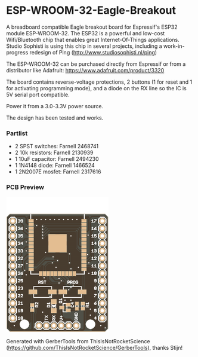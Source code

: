 # ESP-WROOM-32-Eagle-Breakout
A breadboard compatible Eagle breakout board for Espressif's ESP32 module ESP-WROOM-32. The ESP32 is a powerful and low-cost Wifi/Bluetooth chip that enables great Internet-Of-Things applications. Studio Sophisti is using this chip in several projects, including a work-in-progress redesign of Ping (http://www.studiosophisti.nl/ping)

The ESP-WROOM-32 can be purchased directly from Espressif or from a distributor like Adafruit: https://www.adafruit.com/product/3320

The board contains reverse-voltage protections, 2 buttons (1 for reset and 1 for activating programming mode), and a diode on the RX line so the IC is 5V serial port compatible.

Power it from a 3.0-3.3V power source.

The design has been tested and works.

### Partlist

- 2 SPST switches: Farnell 2468741
- 2 10k resistors: Farnell 2130939
- 1 10uF capacitor: Farnell 2494230
- 1 1N4148 diode: Farnell 1466524
- 1 2N2007E mosfet: Farnell 2317616

### PCB Preview
![Preview](ESP-WROOM-32-Breakout_Top.png)

Generated with GerberTools from ThisIsNotRocketScience (https://github.com/ThisIsNotRocketScience/GerberTools), thanks Stijn!
